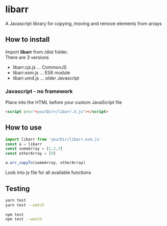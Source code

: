 # libarr

A Javascript library for copying, moving and remove elements from arrays

## How to install

Import **libarr** from /dist folder.  
There are 3 versions
- libarr.cjs.js ... CommonJS
- libarr.esm.js ... ES6 module
- libarr.umd.js ... older Javascript

### Javascript - no framework

Place into the HTML before your custom JavaScript file
````html
<script src="<yourDir>/libarr.X.js"></script>
````

## How to use

````javascript
import libarr from 'yourDir/libarr.esm.js'
const a = libarr
const someArray = [1,2,3]
const otherArray = [9]

a.arr_copyTo(someArray, otherArray)
````

Look into js file for all available functions

## Testing

```bash
yarn test
yarn test --watch
  
npm test
npm test --watch
```


